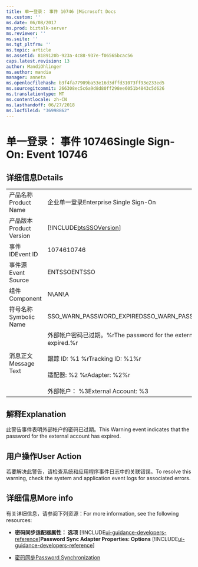 ```yaml
---
title: 单一登录： 事件 10746 |Microsoft Docs
ms.custom: ''
ms.date: 06/08/2017
ms.prod: biztalk-server
ms.reviewer: ''
ms.suite: ''
ms.tgt_pltfrm: ''
ms.topic: article
ms.assetid: 8189120b-923a-4c88-937e-f06565bcac56
caps.latest.revision: 13
author: MandiOhlinger
ms.author: mandia
manager: anneta
ms.openlocfilehash: b3f4fa77909ba53e16d3dffd31073ff93e233ed5
ms.sourcegitcommit: 266308ec5c6a9d8d80ff298ee6051b4843c5d626
ms.translationtype: MT
ms.contentlocale: zh-CN
ms.lasthandoff: 06/27/2018
ms.locfileid: "36998862"
---
```

# <a name="single-sign-on-event-10746"></a><span data-ttu-id="909b7-102">单一登录： 事件 10746</span><span class="sxs-lookup"><span data-stu-id="909b7-102">Single Sign-On: Event 10746</span></span>
## <a name="details"></a><span data-ttu-id="909b7-103">详细信息</span><span class="sxs-lookup"><span data-stu-id="909b7-103">Details</span></span>  

|                 |                                                                                                                                               |
|-----------------|-----------------------------------------------------------------------------------------------------------------------------------------------|
|  <span data-ttu-id="909b7-104">产品名称</span><span class="sxs-lookup"><span data-stu-id="909b7-104">Product Name</span></span>   |                                                           <span data-ttu-id="909b7-105">企业单一登录</span><span class="sxs-lookup"><span data-stu-id="909b7-105">Enterprise Single Sign-On</span></span>                                                           |
| <span data-ttu-id="909b7-106">产品版本</span><span class="sxs-lookup"><span data-stu-id="909b7-106">Product Version</span></span> |                                          [!INCLUDE[btsSSOVersion](../includes/btsssoversion-md.md)]                                           |
|    <span data-ttu-id="909b7-107">事件 ID</span><span class="sxs-lookup"><span data-stu-id="909b7-107">Event ID</span></span>     |                                                                     <span data-ttu-id="909b7-108">10746</span><span class="sxs-lookup"><span data-stu-id="909b7-108">10746</span></span>                                                                     |
|  <span data-ttu-id="909b7-109">事件源</span><span class="sxs-lookup"><span data-stu-id="909b7-109">Event Source</span></span>   |                                                                    <span data-ttu-id="909b7-110">ENTSSO</span><span class="sxs-lookup"><span data-stu-id="909b7-110">ENTSSO</span></span>                                                                     |
|    <span data-ttu-id="909b7-111">组件</span><span class="sxs-lookup"><span data-stu-id="909b7-111">Component</span></span>    |                                                                      <span data-ttu-id="909b7-112">N\A</span><span class="sxs-lookup"><span data-stu-id="909b7-112">N\A</span></span>                                                                      |
|  <span data-ttu-id="909b7-113">符号名称</span><span class="sxs-lookup"><span data-stu-id="909b7-113">Symbolic Name</span></span>  |                                                           <span data-ttu-id="909b7-114">SSO_WARN_PASSWORD_EXPIRED</span><span class="sxs-lookup"><span data-stu-id="909b7-114">SSO_WARN_PASSWORD_EXPIRED</span></span>                                                           |
|  <span data-ttu-id="909b7-115">消息正文</span><span class="sxs-lookup"><span data-stu-id="909b7-115">Message Text</span></span>   | <span data-ttu-id="909b7-116">外部帐户密码已过期。%r</span><span class="sxs-lookup"><span data-stu-id="909b7-116">The password for the external account has expired.%r</span></span><br /><br /> <span data-ttu-id="909b7-117">跟踪 ID: %1 %r</span><span class="sxs-lookup"><span data-stu-id="909b7-117">Tracking ID: %1%r</span></span><br /><br /> <span data-ttu-id="909b7-118">适配器: %2 %r</span><span class="sxs-lookup"><span data-stu-id="909b7-118">Adapter: %2%r</span></span><br /><br /> <span data-ttu-id="909b7-119">外部帐户： %3</span><span class="sxs-lookup"><span data-stu-id="909b7-119">External Account: %3</span></span> |

## <a name="explanation"></a><span data-ttu-id="909b7-120">解释</span><span class="sxs-lookup"><span data-stu-id="909b7-120">Explanation</span></span>  
 <span data-ttu-id="909b7-121">此警告事件表明外部帐户的密码已过期。</span><span class="sxs-lookup"><span data-stu-id="909b7-121">This Warning event indicates that the password for the external account has expired.</span></span>  

## <a name="user-action"></a><span data-ttu-id="909b7-122">用户操作</span><span class="sxs-lookup"><span data-stu-id="909b7-122">User Action</span></span>  
 <span data-ttu-id="909b7-123">若要解决此警告，请检查系统和应用程序事件日志中的关联错误。</span><span class="sxs-lookup"><span data-stu-id="909b7-123">To resolve this warning, check the system and application event logs for associated errors.</span></span>    

## <a name="more-info"></a><span data-ttu-id="909b7-124">详细信息</span><span class="sxs-lookup"><span data-stu-id="909b7-124">More info</span></span>
<span data-ttu-id="909b7-125">有关详细信息，请参阅下列资源：</span><span class="sxs-lookup"><span data-stu-id="909b7-125">For more information, see the following resources:</span></span>  

- <span data-ttu-id="909b7-126">**密码同步适配器属性： 选项** [!INCLUDE[ui-guidance-developers-reference](../includes/ui-guidance-developers-reference.md)]</span><span class="sxs-lookup"><span data-stu-id="909b7-126">**Password Sync Adapter Properties: Options** [!INCLUDE[ui-guidance-developers-reference](../includes/ui-guidance-developers-reference.md)]</span></span>  

- [<span data-ttu-id="909b7-127">密码同步</span><span class="sxs-lookup"><span data-stu-id="909b7-127">Password Synchronization</span></span>](../core/password-synchronization2.md)
